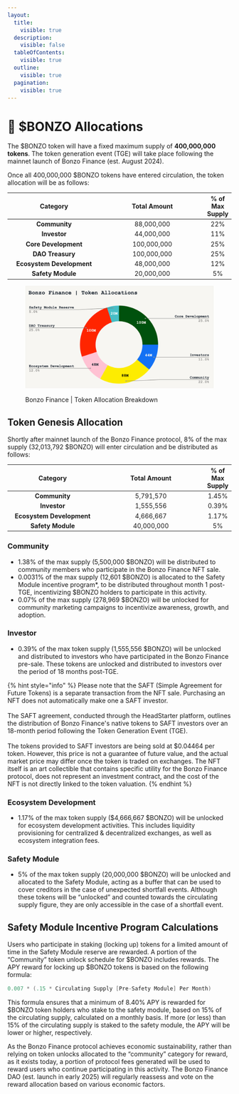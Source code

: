 ```yaml
---
layout:
  title:
    visible: true
  description:
    visible: false
  tableOfContents:
    visible: true
  outline:
    visible: true
  pagination:
    visible: true
---
```


# 🥧 $BONZO Allocations

The $BONZO token will have a fixed maximum supply of **400,000,000** **tokens**. The token generation event (TGE) will take place following the mainnet launch of Bonzo Finance (est. August 2024).

Once all 400,000,000 $BONZO tokens have entered circulation, the token allocation will be as follows:

<table><thead><tr><th width="204" align="center">Category</th><th width="229" align="center">Total Amount</th><th align="center">% of Max Supply</th></tr></thead><tbody><tr><td align="center"><strong>Community</strong></td><td align="center">88,000,000</td><td align="center">22%</td></tr><tr><td align="center"><strong>Investor</strong></td><td align="center">44,000,000</td><td align="center">11%</td></tr><tr><td align="center"><strong>Core Development</strong></td><td align="center">100,000,000</td><td align="center">25%</td></tr><tr><td align="center"><strong>DAO Treasury</strong></td><td align="center">100,000,000</td><td align="center">25%</td></tr><tr><td align="center"><strong>Ecosystem Development</strong></td><td align="center">48,000,000</td><td align="center">12%</td></tr><tr><td align="center"><strong>Safety Module</strong></td><td align="center">20,000,000</td><td align="center">5%</td></tr></tbody></table>

<figure><img src=".gitbook/assets/image.png" alt=""><figcaption><p>Bonzo Finance | Token Allocation Breakdown</p></figcaption></figure>

## Token Genesis Allocation

Shortly after mainnet launch of the Bonzo Finance protocol, 8% of the max supply (32,013,792 $BONZO) will enter circulation and be distributed as follows:

<table><thead><tr><th width="190" align="center">Category</th><th width="226" align="center">Total Amount</th><th align="center">% of Max Supply</th></tr></thead><tbody><tr><td align="center"><strong>Community</strong></td><td align="center">5,791,570</td><td align="center">1.45%</td></tr><tr><td align="center"><strong>Investor</strong></td><td align="center">1,555,556</td><td align="center">0.39%</td></tr><tr><td align="center"><strong>Ecosystem Development</strong></td><td align="center">4,666,667</td><td align="center">1.17%</td></tr><tr><td align="center"><strong>Safety Module</strong></td><td align="center">40,000,000</td><td align="center">5%</td></tr></tbody></table>

### **Community**

* 1.38% of the max supply (5,500,000 $BONZO) will be distributed to community members who participate in the Bonzo Finance NFT sale.
* 0.0031% of the max supply (12,601 $BONZO) is allocated to the Safety Module incentive program\*, to be distributed throughout month 1 post-TGE, incentivizing $BONZO holders to participate in this activity.
* 0.07% of the max supply (278,969 $BONZO) will be unlocked for community marketing campaigns to incentivize awareness, growth, and adoption.

### **Investor**

* 0.39% of the max token supply (1,555,556 $BONZO) will be unlocked and distributed to investors who have participated in the Bonzo Finance pre-sale. These tokens are unlocked and distributed to investors over the period of 18 months post-TGE.

{% hint style="info" %}
Please note that the SAFT (Simple Agreement for Future Tokens) is a separate transaction from the NFT sale. Purchasing an NFT does not automatically make one a SAFT investor. \
\
The SAFT agreement, conducted through the HeadStarter platform, outlines the distribution of Bonzo Finance's native tokens to SAFT investors over an 18-month period following the Token Generation Event (TGE). \
\
The tokens provided to SAFT investors are being sold at $0.04464 per token. However, this price is not a guarantee of future value, and the actual market price may differ once the token is traded on exchanges. The NFT itself is an art collectible that contains specific utility for the Bonzo Finance protocol, does not represent an investment contract, and the cost of the NFT is not directly linked to the token valuation.
{% endhint %}

### **Ecosystem Development**

* 1.17% of the max token supply ($4,666,667 $BONZO) will be unlocked for ecosystem development activities. This includes liquidity provisioning for centralized & decentralized exchanges, as well as ecosystem integration fees.

### **Safety Module**

* 5% of the max token supply (20,000,000 $BONZO) will be unlocked and allocated to the Safety Module, acting as a buffer that can be used to cover creditors in the case of unexpected shortfall events. Although these tokens will be “unlocked” and counted towards the circulating supply figure, they are only accessible in the case of a shortfall event.

## **Safety Module Incentive Program Calculations**

Users who participate in staking (locking up) tokens for a limited amount of time in the Safety Module reserve are rewarded. A portion of the “Community” token unlock schedule for $BONZO includes rewards. The APY reward for locking up $BONZO tokens is based on the following formula:

```java
0.007 * (.15 * Circulating Supply [Pre-Safety Module] Per Month)
```

This formula ensures that a minimum of 8.40% APY is rewarded for $BONZO token holders who stake to the safety module, based on 15% of the circulating supply, calculated on a monthly basis. If more (or less) than 15% of the circulating supply is staked to the safety module, the APY will be lower or higher, respectively.

As the Bonzo Finance protocol achieves economic sustainability, rather than relying on token unlocks allocated to the “community” category for reward, as it exists today, a portion of protocol fees generated will be used to reward users who continue participating in this activity. The Bonzo Finance DAO (est. launch in early 2025) will regularly reassess and vote on the reward allocation based on various economic factors.
